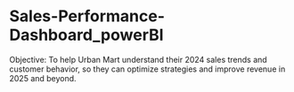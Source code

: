 # Sales-Performance-Dashboard_powerBI
Objective: To help Urban Mart understand their 2024 sales trends and customer behavior, so they can optimize strategies and improve revenue in 2025 and beyond.
